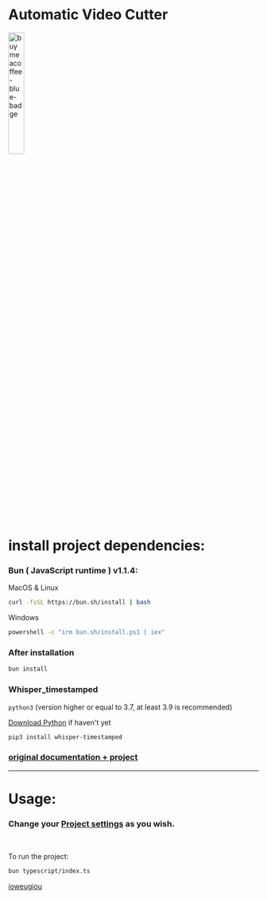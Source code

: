 # **Automatic Video Cutter**

<a href="https://www.buymeacoffee.com/Sdpro" target="_blank" title="buymeacoffee">
  <img src="https://iili.io/JoQ1MeS.md.png"  alt="buymeacoffee-blue-badge" style="width: 25%;">
</a>


# install project dependencies: <a id="install-project"></a>

### Bun ( JavaScript runtime ) v1.1.4:

MacOS & Linux
```bash
curl -fsSL https://bun.sh/install | bash
```
Windows
```bash
powershell -c "irm bun.sh/install.ps1 | iex"
```

### After installation

```bash
bun install
```
### Whisper_timestamped

`python3` (version higher or equal to 3.7, at least 3.9 is recommended)

[Download Python](https://www.python.org/downloads/) if haven't yet

```bash
pip3 install whisper-timestamped
```
### [original documentation + project](https://github.com/linto-ai/whisper-timestamped?tab=readme-ov-file#installation)
---

# Usage:


### Change your [Project settings](./config/projectSettings.ts) as you wish.

<br>

To run the project:

```bash
bun typescript/index.ts
```

[ioweugiou](#install-project)

